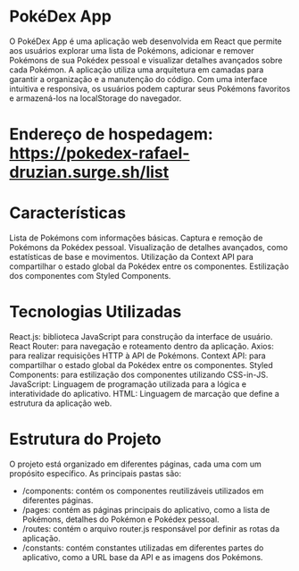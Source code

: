 # PokéDex App

O PokéDex App é uma aplicação web desenvolvida em React que permite aos usuários explorar uma lista de Pokémons, adicionar e remover Pokémons de sua Pokédex pessoal e visualizar detalhes avançados sobre cada Pokémon. A aplicação utiliza uma arquitetura em camadas para garantir a organização e a manutenção do código. Com uma interface intuitiva e responsiva, os usuários podem capturar seus Pokémons favoritos e armazená-los na localStorage do navegador. 
# Endereço de hospedagem: https://pokedex-rafael-druzian.surge.sh/list


# Características

Lista de Pokémons com informações básicas.
Captura e remoção de Pokémons da Pokédex pessoal.
Visualização de detalhes avançados, como estatísticas de base e movimentos.
Utilização da Context API para compartilhar o estado global da Pokédex entre os componentes.
Estilização dos componentes com Styled Components.


# Tecnologias Utilizadas

React.js: biblioteca JavaScript para construção da interface de usuário.
React Router: para navegação e roteamento dentro da aplicação.
Axios: para realizar requisições HTTP à API de Pokémons.
Context API: para compartilhar o estado global da Pokédex entre os componentes.
Styled Components: para estilização dos componentes utilizando CSS-in-JS.
JavaScript: Linguagem de programação utilizada para a lógica e interatividade do aplicativo.
HTML: Linguagem de marcação que define a estrutura da aplicação web. 


# Estrutura do Projeto

O projeto está organizado em diferentes páginas, cada uma com um propósito específico. As principais pastas são:
- /components: contém os componentes reutilizáveis utilizados em diferentes páginas.
- /pages: contém as páginas principais do aplicativo, como a lista de Pokémons, detalhes do Pokémon e Pokédex pessoal.
- /routes: contém o arquivo router.js responsável por definir as rotas da aplicação.
- /constants: contém constantes utilizadas em diferentes partes do aplicativo, como a URL base da API e as imagens dos Pokémons.